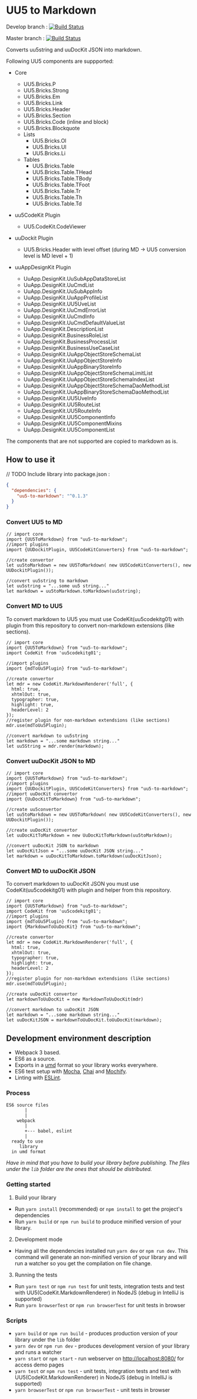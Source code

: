 # UU5 to Markdown
Develop branch : [![Build Status](https://travis-ci.org/jiridudekusy/uu5-to-markdown.svg?branch=develop)](https://travis-ci.org/jiridudekusy/uu5-to-markdown)

Master branch : [![Build Status](https://travis-ci.org/jiridudekusy/uu5-to-markdown.svg?branch=master)](https://travis-ci.org/jiridudekusy/uu5-to-markdown)


Converts uu5string and uuDocKit JSON into markdown.

Following UU5 components are suppported:
- Core
  - UU5.Bricks.P
  - UU5.Bricks.Strong
  - UU5.Bricks.Em
  - UU5.Bricks.Link
  - UU5.Bricks.Header
  - UU5.Bricks.Section
  - UU5.Bricks.Code (inline and block)
  - UU5.Bricks.Blockquote
  - Lists
    - UU5.Bricks.Ol
    - UU5.Bricks.Ul
    - UU5.Bricks.Li
  - Tables
    - UU5.Bricks.Table
    - UU5.Bricks.Table.THead
    - UU5.Bricks.Table.TBody
    - UU5.Bricks.Table.TFoot
    - UU5.Bricks.Table.Tr
    - UU5.Bricks.Table.Th
    - UU5.Bricks.Table.Td


- uu5CodeKit Plugin
  - UU5.CodeKit.CodeViewer

- uuDockit Plugin 
   - UU5.Bricks.Header with level offset (during MD -> UU5 conversion level is MD level + 1)

- uuAppDesignKit Plugin
  - UuApp.DesignKit.UuSubAppDataStoreList
  - UuApp.DesignKit.UuCmdList
  - UuApp.DesignKit.UuSubAppInfo
  - UuApp.DesignKit.UuAppProfileList
  - UuApp.DesignKit.UU5UveList
  - UuApp.DesignKit.UuCmdErrorList
  - UuApp.DesignKit.UuCmdInfo
  - UuApp.DesignKit.UuCmdDefaultValueList
  - UuApp.DesignKit.DescriptionList
  - UuApp.DesignKit.BusinessRoleList
  - UuApp.DesignKit.BusinessProcessList
  - UuApp.DesignKit.BusinessUseCaseList
  - UuApp.DesignKit.UuAppObjectStoreSchemaList
  - UuApp.DesignKit.UuAppObjectStoreInfo
  - UuApp.DesignKit.UuAppBinaryStoreInfo
  - UuApp.DesignKit.UuAppObjectStoreSchemaLimitList
  - UuApp.DesignKit.UuAppObjectStoreSchemaIndexList
  - UuApp.DesignKit.UuAppObjectStoreSchemaDaoMethodList
  - UuApp.DesignKit.UuAppBinaryStoreSchemaDaoMethodList
  - UuApp.DesignKit.UU5UveInfo
  - UuApp.DesignKit.UU5RouteList
  - UuApp.DesignKit.UU5RouteInfo
  - UuApp.DesignKit.UU5ComponentInfo
  - UuApp.DesignKit.UU5ComponentMixins
  - UuApp.DesignKit.UU5ComponentList

The components that are not supported are copied to markdown as is.

## How to use it

// TODO
Include library into package.json :
```json
{
  "dependencies": {
    "uu5-to-markdown": "^0.1.3"
  }
}
```

### Convert UU5 to MD

```ecmascript 6
// import core
import {UU5ToMarkdown} from "uu5-to-markdown";
//import plugins
import {UUDockitPlugin, UU5CodeKitConverters} from "uu5-to-markdown";

//create convertor
let uu5toMarkdown = new UU5ToMarkdown( new UU5CodeKitConverters(), new UUDockitPlugin());

//convert uu5string to markdown
let uu5string = "...some uu5 string..."
let markdown = uu5toMarkdown.toMarkdown(uu5string);

```

### Convert MD to UU5

To convert markdown to UU5 you must use CodeKit(uu5codekitg01) with plugin from this repository to convert non-markdown extensions (like sections).

```ecmascript 6
// import core
import {UU5ToMarkdown} from "uu5-to-markdown";
import CodeKit from 'uu5codekitg01';

//import plugins
import {mdToUu5Plugin} from "uu5-to-markdown";

//create convertor
let mdr = new CodeKit.MarkdownRenderer('full', {
  html: true,
  xhtmlOut: true,
  typographer: true,
  highlight: true,
  headerLevel: 2
});
//register plugin for non-markdown extendsions (like sections)
mdr.use(mdToUu5Plugin);

//convert markdown to uu5string
let markdown = "...some markdown string..."
let uu5String = mdr.render(markdown);

```

### Convert uuDocKit JSON to MD

```ecmascript 6
// import core
import {UU5ToMarkdown} from "uu5-to-markdown";
//import plugins
import {UUDockitPlugin, UU5CodeKitConverters} from "uu5-to-markdown";
//import uuDocKit convertor
import {UuDocKitToMarkdown} from "uu5-to-markdown";

//create uu5convertor
let uu5toMarkdown = new UU5ToMarkdown( new UU5CodeKitConverters(), new UUDockitPlugin());

//create uuDocKit convertor
let uuDocKitToMarkdown = new UuDocKitToMarkdown(uu5toMarkdown);

//convert uuDocKit JSON to markdown
let uuDocKitJson = "...some uuDocKit JSON string..."
let markdown = uuDocKitToMarkdown.toMarkdown(uuDocKitJson);
```
### Convert MD to uuDocKit JSON

To convert markdown to uuDocKit JSON you must use CodeKit(uu5codekitg01) with plugin and helper from this repository.

```ecmascript 6
// import core
import {UU5ToMarkdown} from "uu5-to-markdown";
import CodeKit from 'uu5codekitg01';
//import plugins
import {mdToUu5Plugin} from "uu5-to-markdown";
import {MarkdownToUuDocKit} from "uu5-to-markdown";

//create convertor
let mdr = new CodeKit.MarkdownRenderer('full', {
  html: true,
  xhtmlOut: true,
  typographer: true,
  highlight: true,
  headerLevel: 2
});
//register plugin for non-markdown extendsions (like sections)
mdr.use(mdToUu5Plugin);

//create uuDocKit convertor
let markdownToUuDocKit = new MarkdownToUuDocKit(mdr)

//convert markdown to uuDocKit JSON
let markdown = "...some markdown string..."
let uuDocKitJSON = markdownToUuDocKit.toUuDocKit(markdown);

```

## Development environment description

* Webpack 3 based.
* ES6 as a source.
* Exports in a [umd](https://github.com/umdjs/umd) format so your library works everywhere.
* ES6 test setup with [Mocha](http://mochajs.org/), [Chai](http://chaijs.com/) and [Mochify](https://www.npmjs.com/package/mochify).
* Linting with [ESLint](http://eslint.org/).

### Process

```
ES6 source files
       |
       |
    webpack
       |
       +--- babel, eslint
       |
  ready to use
     library
  in umd format
```

*Have in mind that you have to build your library before publishing. The files under the `lib` folder are the ones that should be distributed.*

### Getting started

1. Build your library
  * Run `yarn install` (recommended) or `npm install` to get the project's dependencies
  * Run `yarn build` or `npm run build` to produce minified version of your library.
2. Development mode
  * Having all the dependencies installed run `yarn dev` or `npm run dev`. This command will generate an non-minified version of your library and will run a watcher so you get the compilation on file change.
3. Running the tests
  * Run `yarn test` or `npm run test` for unit tests, integration tests and test with UU5(CodeKit.MarkdownRenderer) in NodeJS (debug in IntelliJ is supported)
  * Run `yarn browserTest` or `npm run browserTest` for unit tests in browser 

### Scripts

* `yarn build` or `npm run build` - produces production version of your library under the `lib` folder
* `yarn dev` or `npm run dev` - produces development version of your library and runs a watcher
* `yarn start` or `npm start` - run webserver on <http://localhost:8080/> for access demo pages 
* `yarn test` or `npm run test` - unit tests, integration tests and test with UU5(CodeKit.MarkdownRenderer) in NodeJS (debug in IntelliJ is supported)
* `yarn browserTest` or `npm run browserTest` -  unit tests in browser 

